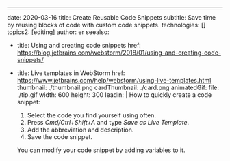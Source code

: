 ---
date: 2020-03-16
title: Create Reusable Code Snippets
subtitle: Save time by reusing blocks of code with custom code snippets.
technologies: []
topics2: [editing]
author: er
seealso:
- title: Using and creating code snippets
  href: https://blog.jetbrains.com/webstorm/2018/01/using-and-creating-code-snippets/
- title: Live templates in WebStorm
  href: https://www.jetbrains.com/help/webstorm/using-live-templates.html
thumbnail: ./thumbnail.png
cardThumbnail: ./card.png
animatedGif:
  file: ./tip.gif
  width: 600
  height: 300
leadin: |
  How to quickly create a code snippet:
  
    1. Select the code you find yourself using often.
    2. Press *Cmd/Ctrl+Shift+A* and type *Save as Live Template*.
    3. Add the abbreviation and description.
    4. Save the code snippet.
  
  You can modify your code snippet by adding variables to it.
